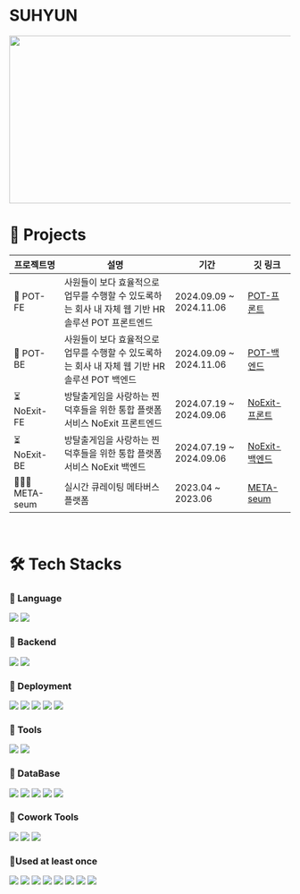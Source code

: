 # SUHYUN

<a href="https://github.com/devxb/gitanimals">
<img
src="https://render.gitanimals.org/farms/34suuuuu"
width="600"
height="300"
/>
</a>

<br/>

# 📄 Projects 
|프로젝트명|설명|기간|깃 링크|
|------------------|------------------------|---|-------------------------|
| 🏺 POT-FE | 사원들이 보다 효율적으로 업무를 수행할 수 있도록하는 회사 내 자체 웹 기반 HR 솔루션 POT 프론트엔드 |2024.09.09 ~ 2024.11.06|[POT-프론트](https://github.com/34suuuuu/POT_fe)|
| 🏺 POT-BE | 사원들이 보다 효율적으로 업무를 수행할 수 있도록하는 회사 내 자체 웹 기반 HR 솔루션 POT 백엔드 |2024.09.09 ~ 2024.11.06|[POT-백엔드](https://github.com/34suuuuu/POT_be)|
| ⏳ NoExit-FE | 방탈출게임을 사랑하는 찐덕후들을 위한 통합 플랫폼 서비스 NoExit 프론트엔드 |2024.07.19 ~ 2024.09.06|[NoExit-프론트](https://github.com/34suuuuu/noexit-fe-aws)|
| ⏳ NoExit-BE | 방탈출게임을 사랑하는 찐덕후들을 위한 통합 플랫폼 서비스 NoExit 백엔드 |2024.07.19 ~ 2024.09.06|[NoExit-백엔드](https://github.com/NoExit13/NoExit)|
| 👩🏻‍🏫 META-seum | 실시간 큐레이팅 메타버스 플랫폼 |2023.04 ~<br/> 2023.06|[META-seum](https://github.com/34suuuuu/META-seum)|

<br/>


# 🛠️ Tech Stacks

### 📍 Language <br>
<img src="https://img.shields.io/badge/Java-007396?style=flat&logo=Java&logoColor=white"/> <img src="https://img.shields.io/badge/Python-3776AB?style=flat&logo=Python&logoColor=white">

### 📍 Backend <br>
<img src="https://img.shields.io/badge/Spring-6DB33F?style=flat&logo=Spring&logoColor=white"> <img src="https://img.shields.io/badge/SpringBoot-6DB33F?style=flat&logo=SpringBoot&logoColor=white">

### 📍 Deployment <br>
<img src="https://img.shields.io/badge/Docker-1572B6?style=flat&logo=Docker&logoColor=white"> <img src="https://img.shields.io/badge/kubernetes-326CE5?style=flat&logo=kubernetes&logoColor=white"> <img src="https://img.shields.io/badge/githubactions-2088FF?style=flat&logo=githubactions&logoColor=white"> <img src="https://img.shields.io/badge/amazonec2-FF9900?style=flat&logo=amazonec2&logoColor=white"> <img src="https://img.shields.io/badge/amazonroute53-8C4FFF?style=flat&logo=amazonroute53&logoColor=white">

### 📍 Tools <br>
<img src="https://img.shields.io/badge/IntelliJ-000000?style=style=flat&logo=IntelliJ IDEA&logoColor=white"> <img src="https://img.shields.io/badge/VSCode-007ACC?style=style=flat&logo=Visual Studio Code&logoColor=white">

### 📍 DataBase <br>
<img src="https://img.shields.io/badge/MongoDB-47A248?style=style=flat&logo=MongoDB&logoColor=white"> <img src="https://img.shields.io/badge/mysql-4479A1?style=style=flat&logo=mysql&logoColor=white"> <img src="https://img.shields.io/badge/redis-FF4438?style=style=flat&logo=redis&logoColor=white"> <img src="https://img.shields.io/badge/amazons3-569A31?style=flat&logo=amazons3&logoColor=white"> <img src="https://img.shields.io/badge/amazonrds-527FFF?style=flat&logo=amazonrds&logoColor=white">

### 📍 Cowork Tools <br>
<img src="https://img.shields.io/badge/Github-000000?style=flat&logo=github&logoColor=white"> <img src="https://img.shields.io/badge/Notion-000000?style=flat&logo=notion&logoColor=white"> <img src="https://img.shields.io/badge/Slack-4A154B?style=flat&logo=slack&logoColor=white">


### 📍Used at least once
<img src="https://img.shields.io/badge/javascript-F7DF1E?style=flat&logo=javascript&logoColor=black"> <img src="https://img.shields.io/badge/css-1572B6?style=flat&logo=css3&logoColor=white"> <img src="https://img.shields.io/badge/html-E34F26?style=flat&logo=html5&logoColor=white"> <img src="https://img.shields.io/badge/React-61DAFB?style=flat&logo=react&logoColor=white"> <img src="https://img.shields.io/badge/Nodejs-339933?style=flat&logo=Node.js&logoColor=white"> <img src="https://img.shields.io/badge/Linux-FCC624?style=flat&logo=Linux&logoColor=white"> <img src="https://img.shields.io/badge/vuetify-1867C0?style=flat&logo=vuetify&logoColor=white"> <img src="https://img.shields.io/badge/vuejs-4FC08D?style=flat&logo=vuedotjs&logoColor=white"> 

<br/>

</div>
